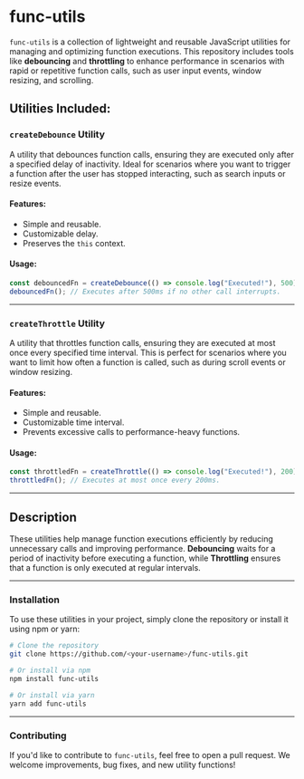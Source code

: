 # func-utils

`func-utils` is a collection of lightweight and reusable JavaScript utilities for managing and optimizing function executions. This repository includes tools like **debouncing** and **throttling** to enhance performance in scenarios with rapid or repetitive function calls, such as user input events, window resizing, and scrolling.

## Utilities Included:

### `createDebounce` Utility

A utility that debounces function calls, ensuring they are executed only after a specified delay of inactivity. Ideal for scenarios where you want to trigger a function after the user has stopped interacting, such as search inputs or resize events.

#### Features:

- Simple and reusable.
- Customizable delay.
- Preserves the `this` context.

#### Usage:

```javascript
const debouncedFn = createDebounce(() => console.log("Executed!"), 500);
debouncedFn(); // Executes after 500ms if no other call interrupts.
```

---

### `createThrottle` Utility

A utility that throttles function calls, ensuring they are executed at most once every specified time interval. This is perfect for scenarios where you want to limit how often a function is called, such as during scroll events or window resizing.

#### Features:

- Simple and reusable.
- Customizable time interval.
- Prevents excessive calls to performance-heavy functions.

#### Usage:

```javascript
const throttledFn = createThrottle(() => console.log("Executed!"), 200);
throttledFn(); // Executes at most once every 200ms.
```

---

## Description

These utilities help manage function executions efficiently by reducing unnecessary calls and improving performance. **Debouncing** waits for a period of inactivity before executing a function, while **Throttling** ensures that a function is only executed at regular intervals.

---

### Installation

To use these utilities in your project, simply clone the repository or install it using npm or yarn:

```bash
# Clone the repository
git clone https://github.com/<your-username>/func-utils.git

# Or install via npm
npm install func-utils

# Or install via yarn
yarn add func-utils
```

---

### Contributing

If you'd like to contribute to `func-utils`, feel free to open a pull request. We welcome improvements, bug fixes, and new utility functions!
